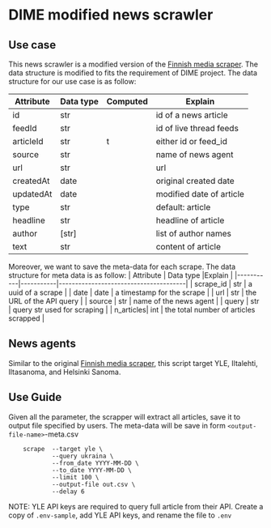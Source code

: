 # DIME modified news scrawler

## Use case
This news scrawler is a modified version of the [Finnish media scraper](https://github.com/hsci-r/finnish-media-scrapers). The data structure is modified to fits the requirement of DIME project. The data structure for our use case is as follow: 

| Attribute | Data type |Computed |Explain                      | 
|-----------|-----------|---------|-----------------------------|
| id        | str       |         | id of a news article        |
| feedId    | str       |         | id of live thread feeds     |
| articleId | str       | t       | either id or feed_id        |
| source    | str       |         | name of news agent          |
| url       | str       |         | url                         |
| createdAt | date      |         | original created date       |
| updatedAt | date      |         | modified date of article    |
| type      | str       |         | default: article            |
| headline  | str       |         | headline of article         |
| author    | [str]     |         | list of author names        |
| text      | str       |         | content of article          |

Moreover, we want to save the meta-data for each scrape. The data structure for meta data is as follow:
| Attribute | Data type |Explain                                | 
|-----------|-----------|---------------------------------------|
| scrape_id | str       | a uuid of a scrape                    |
| date      | date      | a timestamp for the scrape            |
| url       | str       | the URL of the API query              |
| source    | str       | name of the news agent                |
| query     | str       | query str used for scraping           |
| n_articles| int       | the total number of articles scrapped |

## News agents
Similar to the original [Finnish media scraper](https://github.com/hsci-r/finnish-media-scrapers), this script target YLE, Iltalehti, Iltasanoma, and Helsinki Sanoma.


## Use Guide

Given all the parameter, the scrapper will extract all articles, save it to output file specified by users. The meta-data will be save in form `<output-file-name>`-meta.csv
```
    scrape  --target yle \
            --query ukraina \
            --from_date YYYY-MM-DD \
            --to_date YYYY-MM-DD \
            --limit 100 \
            --output-file out.csv \
            --delay 6
```

NOTE: YLE API keys are required to query full article from their API. Create a copy of `.env-sample`, add YLE API keys, and rename the file to `.env`